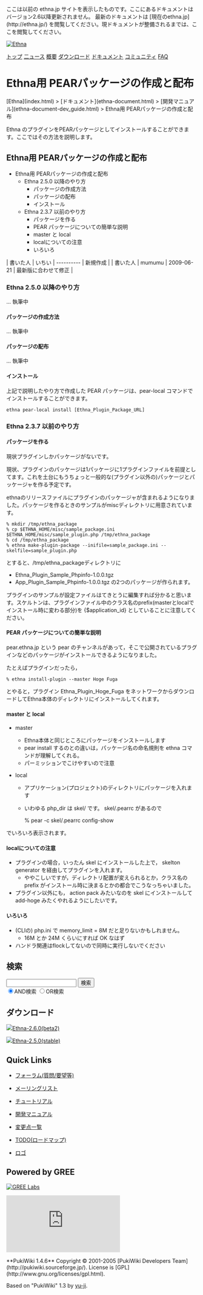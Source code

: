 <head>
 <meta http-equiv="content-type" content="application/xhtml+xml; charset=utf-8">
 <meta http-equiv="content-style-type" content="text/css">
 <meta http-equiv="Content-Script-Type" content="text/javascript">

<title>
Ethna用 PEARパッケージの作成と配布 - Ethna - PHPウェブアプリケーションフレームワーク</title>
 <link rel="stylesheet" href="skin/ethna/ethna.css" title="ethna" type="text/css" charset="utf-8">

 <link rel="alternate" type="application/rss+xml" title="RSS" href="cmd=rss.html">

 <script type="text/javascript" src="skin/trackback.js"></script>

</head>
ここは以前の ethna.jp サイトを表示したものです。ここにあるドキュメントはバージョン2.6以降更新されません。  
最新のドキュメントは [現在のethna.jp](http://ethna.jp/) を閲覧してください。現ドキュメントが整備されるまでは、ここを閲覧してください。

<!-- ??BEGIN id:wrapper --><!-- ?? Navigator ?? ======================================================= -->

[![Ethna](image/navlogo.gif)](/)

[トップ](ethna.html "ethna (11d)") [二ュース](ethna-news.html "ethna-news (11d)") [概要](ethna-about.html "ethna-about (11d)") [ダウンロード](ethna-download.html "ethna-download (25d)") [ドキュメント](ethna-document.html "ethna-document (884d)") [コミュニティ](ethna-community.html "ethna-community (619d)") [FAQ](ethna-document-faq.html "ethna-document-faq (1240d)")

<!-- ?? Header ?? ========================================================== -->

# Ethna用 PEARパッケージの作成と配布 

<!-- ?? Content ?? ========================================================= -->
<!-- ??BEGIN id:main -->
<!-- ??BEGIN id:wrap_content -->
<!-- ??BEGIN id:content -->
<!-- ??BEGIN id:page_navigator -->
<!-- ??END id:PageNavigator -->
<!-- ??BEGIN id:body --> [Ethna](index.html) > [ドキュメント](ethna-document.html) > [開発マニュアル](ethna-document-dev_guide.html) > Ethna用 PEARパッケージの作成と配布 

Ethna のプラグインをPEARパッケージとしてインストールすることができます。ここではその方法を説明します。

## Ethna用 PEARパッケージの作成と配布 [](ethna-document-dev_guide-pearpackage.html#e4f71cd6 "e4f71cd6")

- Ethna用 PEARパッケージの作成と配布 
  - Ethna 2.5.0 以降のやり方 
    - パッケージの作成方法 
    - パッケージの配布 
    - インストール 
  - Ethna 2.3.7 以前のやり方 
    - パッケージを作る 
    - PEAR パッケージについての簡単な説明 
    - master と local 
    - localについての注意 
    - いろいろ 

| 書いた人 | いちい | ---------- | 新規作成 |
| 書いた人 | mumumu | 2009-06-21 | 最新版に合わせて修正 |

### Ethna 2.5.0 以降のやり方 [](ethna-document-dev_guide-pearpackage.html#l4e0ce78 "l4e0ce78")

... 執筆中

#### パッケージの作成方法 [](ethna-document-dev_guide-pearpackage.html#j9d8ca60 "j9d8ca60")

... 執筆中

#### パッケージの配布 [](ethna-document-dev_guide-pearpackage.html#g5201ecb "g5201ecb")

... 執筆中

#### インストール [](ethna-document-dev_guide-pearpackage.html#f1d55e95 "f1d55e95")

上記で説明したやり方で作成した PEAR パッケージは、pear-local コマンドでインストールすることができます。

    ethna pear-local install [Ethna_Plugin_Package_URL]

### Ethna 2.3.7 以前のやり方 [](ethna-document-dev_guide-pearpackage.html#n2e7fa30 "n2e7fa30")

#### パッケージを作る [](ethna-document-dev_guide-pearpackage.html#nb16f924 "nb16f924")

現状プラグインしかパッケージがないです。

現状、プラグインのパッケージは1パッケージに1プラグインファイルを前提としてます。これを土台にもうちょっと一般的な(プラグイン以外の)パッケージとパッケージャを作る予定です。

ethnaのリリースファイルにプラグインのパッケージャが含まれるようになりました。パッケージを作るときのサンプルがmiscディレクトリに用意されています。

    % mkdir /tmp/ethna_package
    % cp $ETHNA_HOME/misc/sample_package.ini $ETHNA_HOME/misc/sample_plugin.php /tmp/ethna_package
    % cd /tmp/ethna_package
    % ethna make-plugin-package --inifile=sample_package.ini --skelfile=sample_plugin.php

とすると、/tmp/ethna\_packageディレクトリに

- Ethna\_Plugin\_Sample\_Phpinfo-1.0.0.tgz
- App\_Plugin\_Sample\_Phpinfo-1.0.0.tgz の2つのパッケージが作られます。

プラグインのサンプルが設定ファイルはてきとうに編集すれば分かると思います。スケルトンは、プラグインファイル中のクラス名のprefix(masterとlocalでインストール時に変わる部分)を {$application\_id} としていることに注意してください。

#### PEAR パッケージについての簡単な説明 [](ethna-document-dev_guide-pearpackage.html#qf3df12b "qf3df12b")

pear.ethna.jp という pear のチャンネルがあって，そこで公開されているプラグインなどのパッケージがインストールできるようになりました。

たとえばプラグインだったら，

    % ethna install-plugin --master Hoge Fuga

とやると，プラグイン Ethna\_Plugin\_Hoge\_Fuga をネットワークからダウンロードしてEthna本体のディレクトリにインストールしてくれます。

#### master と local [](ethna-document-dev_guide-pearpackage.html#ya0e8a97 "ya0e8a97")

- master
  - Ethna本体と同じところにパッケージをインストールします
  - pear install するのとの違いは，パッケージ名の命名規則を ethna コマンドが理解してくれる。
  - パーミッションでこけやすいので注意

- local
  - アプリケーション(プロジェクト)のディレクトリにパッケージを入れます
  - いわゆる php\_dir は skel/ です。 skel/.pearrc があるので

    % pear -c skel/.pearrc config-show

でいろいろ表示されます。

#### localについての注意 [](ethna-document-dev_guide-pearpackage.html#h80740a1 "h80740a1")

- プラグインの場合，いったん skel にインストールした上で， skelton generator を経由してプラグインを入れます。
  - ややこしいですが，ディレクトリ配置が変えられるとか，クラス名の prefix がインストール時に決まるとかの都合でこうなっちゃいました。
- プラグイン以外にも， action pack みたいなのを skel にインストールして add-hoge みたくやれるようにしたいです。

#### いろいろ [](ethna-document-dev_guide-pearpackage.html#na69dccd "na69dccd")

- (CLIの) php.ini で memory\_limit = 8M だと足りないかもしれません。
  - 16M とか 24M くらいにすれば OK なはず
- ハンドラ関連はflockしてないので同時に実行しないでください

<!-- ??END id:body -->
<!-- ??BEGIN id:summary --><!-- ??END id:note -->
<!-- ??BEGIN id:trackback -->
<!-- ?? END id:trackback --><!-- ?? END id:attach -->
<!-- ?? END id:summary -->
<!-- ??END id:content -->
<!-- ?? END id:wrap_content --><!-- ??sidebar?? ========================================================== -->
<!-- ??BEGIN id:wrap_sidebar -->

<!-- ??BEGIN id:search_form -->

## 検索

<form action="http://ethna.jp/index.php?cmd=search" method="post">
            <input type="hidden" name="encode_hint" value="??">
            <input type="text" name="word" value="" size="20">
            <input type="submit" value="検索"><br>
            <input type="radio" name="type" value="AND" checked id="and_search"><label for="and_search">AND検索</label>
            <input type="radio" name="type" value="OR" id="or_search"><label for="or_search">OR検索</label>
    </form>

<!-- END id:search_form -->
<!-- ??BEGIN id:download_link -->

## ダウンロード

[![](image/minilogo.gif)Ethna-2.6.0(beta2)](ethna-download.html)

[![](image/minilogo.gif)Ethna-2.5.0(stable)](ethna-download.html)

<!-- END id:download_link -->
<!-- ??BEGIN id:download_link -->

## Quick Links

- [フォーラム(質問/要望等)](ethna-community-forum.html)
- [メーリングリスト](http://ml.ethna.jp/mailman/listinfo/users)

- [チュートリアル](ethna-document-tutorial.html)
- [開発マニュアル](ethna-document-dev_guide.html)
- [変更点一覧](ethna-document-changes.html)

- [TODO(ロードマップ)](TODO.html)
- [ロゴ](ethna-logo.html)

<!-- END id:download_link -->
<!-- ??BEGIN id:search_form -->

## Powered by GREE

 [![GREE Labs](http://labs.gree.jp/image/greelabs_logo.gif)](http://labs.gree.jp/)

<!-- END id:search_form -->
 [![SourceForge.jp](http://sourceforge.jp/sflogo.php?group_id=1343)](http://sourceforge.jp/)

<!-- ??END id:sidebar -->
<!-- ??END id:wrap_sidebar -->
<!-- ??END id:main --><!-- ?? Footer ?? ========================================================== -->
<!-- ??BEGIN id:footer -->
<!-- ??BEGIN id:copyright --> **PukiWiki 1.4.6** Copyright © 2001-2005 [PukiWiki Developers Team](http://pukiwiki.sourceforge.jp/). License is [GPL](http://www.gnu.org/licenses/gpl.html).  
 Based on "PukiWiki" 1.3 by [yu-ji](http://factage.com/yu-ji/).
<!-- ??END id:copyright -->
<!-- ??END id:footer --><!-- ?? END ?? ============================================================= -->
<!-- ??END id:wrapper -->
